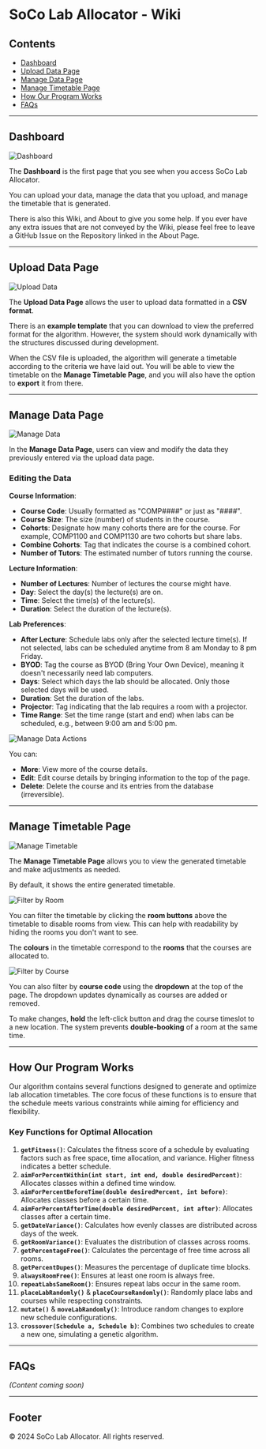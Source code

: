 # SoCo Lab Allocator - Wiki

## Contents
- [Dashboard](#dashboard)
- [Upload Data Page](#upload-data-page)
- [Manage Data Page](#manage-data-page)
- [Manage Timetable Page](#manage-timetable-page)
- [How Our Program Works](#how-our-program-works)
- [FAQs](#faqs)

---

## Dashboard
![Dashboard](images/dashboard_normal.png)

The **Dashboard** is the first page that you see when you access SoCo Lab Allocator.

You can upload your data, manage the data that you upload, and manage the timetable that is generated.

There is also this Wiki, and About to give you some help. If you ever have any extra issues that are not conveyed by the Wiki, please feel free to leave a GitHub Issue on the Repository linked in the About Page.

---

## Upload Data Page
![Upload Data](images/upload_data_normal.png)

The **Upload Data Page** allows the user to upload data formatted in a **CSV format**.

There is an **example template** that you can download to view the preferred format for the algorithm. However, the system should work dynamically with the structures discussed during development.

When the CSV file is uploaded, the algorithm will generate a timetable according to the criteria we have laid out. You will be able to view the timetable on the **Manage Timetable Page**, and you will also have the option to **export** it from there.

---

## Manage Data Page
![Manage Data](images/manage_data_normal.png)

In the **Manage Data Page**, users can view and modify the data they previously entered via the upload data page.

### Editing the Data
**Course Information**:
- **Course Code**: Usually formatted as "COMP####" or just as "####".
- **Course Size**: The size (number) of students in the course.
- **Cohorts**: Designate how many cohorts there are for the course. For example, COMP1100 and COMP1130 are two cohorts but share labs.
- **Combine Cohorts**: Tag that indicates the course is a combined cohort.
- **Number of Tutors**: The estimated number of tutors running the course.

**Lecture Information**:
- **Number of Lectures**: Number of lectures the course might have.
- **Day**: Select the day(s) the lecture(s) are on.
- **Time**: Select the time(s) of the lecture(s).
- **Duration**: Select the duration of the lecture(s).

**Lab Preferences**:
- **After Lecture**: Schedule labs only after the selected lecture time(s). If not selected, labs can be scheduled anytime from 8 am Monday to 8 pm Friday.
- **BYOD**: Tag the course as BYOD (Bring Your Own Device), meaning it doesn't necessarily need lab computers.
- **Days**: Select which days the lab should be allocated. Only those selected days will be used.
- **Duration**: Set the duration of the labs.
- **Projector**: Tag indicating that the lab requires a room with a projector.
- **Time Range**: Set the time range (start and end) when labs can be scheduled, e.g., between 9:00 am and 5:00 pm.

![Manage Data Actions](images/manage_data_actions.png)

You can:
- **More**: View more of the course details.
- **Edit**: Edit course details by bringing information to the top of the page.
- **Delete**: Delete the course and its entries from the database (irreversible).

---

## Manage Timetable Page
![Manage Timetable](images/manage_timetable_normal.png)

The **Manage Timetable Page** allows you to view the generated timetable and make adjustments as needed.

By default, it shows the entire generated timetable.

![Filter by Room](images/manage_timetable_filter_room.png)

You can filter the timetable by clicking the **room buttons** above the timetable to disable rooms from view. This can help with readability by hiding the rooms you don't want to see.

The **colours** in the timetable correspond to the **rooms** that the courses are allocated to.

![Filter by Course](images/manage_timetable_filter_course.png)

You can also filter by **course code** using the **dropdown** at the top of the page. The dropdown updates dynamically as courses are added or removed.

To make changes, **hold** the left-click button and drag the course timeslot to a new location. The system prevents **double-booking** of a room at the same time.

---

## How Our Program Works
Our algorithm contains several functions designed to generate and optimize lab allocation timetables. The core focus of these functions is to ensure that the schedule meets various constraints while aiming for efficiency and flexibility.

### Key Functions for Optimal Allocation
1. **`getFitness()`**: Calculates the fitness score of a schedule by evaluating factors such as free space, time allocation, and variance. Higher fitness indicates a better schedule.
2. **`aimForPercentWithin(int start, int end, double desiredPercent)`**: Allocates classes within a defined time window.
3. **`aimForPercentBeforeTime(double desiredPercent, int before)`**: Allocates classes before a certain time.
4. **`aimForPercentAfterTime(double desiredPercent, int after)`**: Allocates classes after a certain time.
5. **`getDateVariance()`**: Calculates how evenly classes are distributed across days of the week.
6. **`getRoomVariance()`**: Evaluates the distribution of classes across rooms.
7. **`getPercentageFree()`**: Calculates the percentage of free time across all rooms.
8. **`getPercentDupes()`**: Measures the percentage of duplicate time blocks.
9. **`alwaysRoomFree()`**: Ensures at least one room is always free.
10. **`repeatLabsSameRoom()`**: Ensures repeat labs occur in the same room.
11. **`placeLabRandomly()`** & **`placeCourseRandomly()`**: Randomly place labs and courses while respecting constraints.
12. **`mutate()`** & **`moveLabRandomly()`**: Introduce random changes to explore new schedule configurations.
13. **`crossover(Schedule a, Schedule b)`**: Combines two schedules to create a new one, simulating a genetic algorithm.

---

## FAQs
*(Content coming soon)*

---

## Footer
&copy; 2024 SoCo Lab Allocator. All rights reserved.

